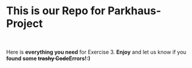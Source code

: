 
<html>
  <body>
    <br>
    <h1>This is our Repo for Parkhaus-Project</h1>
    <br>
    <p>Here is <b>everything you need</b> for Exercise 3. <b>Enjoy</b> and let us know if you <b>found some <del>trashy Code</del>Errors!:)</b></p>
  </body>
</html>
    
